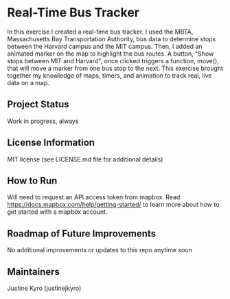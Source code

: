 # Real-Time Bus Tracker

In this exercise I created a real-time bus tracker. I used the MBTA, Massachusetts Bay Transportation Authority, bus data to determine stops between the Harvard campus and the MIT campus. Then, I added an animated marker on the map to highlight the bus routes. A button, "Show stops between MIT and Harvard", once clicked triggers a function, move(), that will move a marker from one bus stop to the next. This exercise brought together my knowledge of maps, timers, and animation to track real, live data on a map.

## Project Status
Work in progress, always

## License Information
MIT license (see LICENSE.md file for additional details)

## How to Run 
Will need to request an API access token from mapbox. Read https://docs.mapbox.com/help/getting-started/ to learn more about how to get started with a mapbox account.

## Roadmap of Future Improvements
No additional improvements or updates to this repo anytime soon

## Maintainers
Justine Kyro (justinejkyro)
